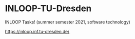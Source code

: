 # INLOOP-TU-Dresden
INLOOP Tasks! (summer semester 2021, software technology)

https://inloop.inf.tu-dresden.de/
